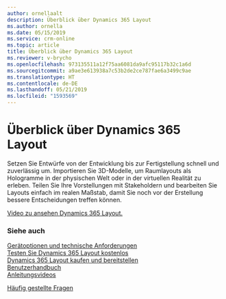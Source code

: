 ```yaml
---
author: ornellaalt
description: Überblick über Dynamics 365 Layout
ms.author: ornella
ms.date: 05/15/2019
ms.service: crm-online
ms.topic: article
title: Überblick über Dynamics 365 Layout
ms.reviewer: v-brycho
ms.openlocfilehash: 973135511a12f75aa6081da9afc95117b32c1a6d
ms.sourcegitcommit: a9ae3e613938a7c53b2de2ce787fae6a3499c9ae
ms.translationtype: HT
ms.contentlocale: de-DE
ms.lasthandoff: 05/21/2019
ms.locfileid: "1593569"
---
```

# <a name="overview-of-dynamics-365-layout"></a>Überblick über Dynamics 365 Layout

Setzen Sie Entwürfe von der Entwicklung bis zur Fertigstellung schnell und zuverlässig um. Importieren Sie 3D-Modelle, um Raumlayouts als Hologramme in der physischen Welt oder in der virtuellen Realität zu erleben. Teilen Sie Ihre Vorstellungen mit Stakeholdern und bearbeiten Sie Layouts einfach im realen Maßstab, damit Sie noch vor der Erstellung bessere Entscheidungen treffen können.

[Video zu ansehen Dynamics 365 Layout.](https://dynamics.microsoft.com/en-us/mixed-reality/layout/)


### <a name="see-also"></a>Siehe auch
[Gerätoptionen und technische Anforderungen](requirements.md)<br/>
[Testen Sie Dynamics 365 Layout kostenlos](try-layout-free.md)<br/>
[Dynamics 365 Layout kaufen und bereitstellen](buy-and-deploy-layout.md)<br>
[Benutzerhandbuch](user-guide.md)<br/>
[Anleitungsvideos](videos.md)<br/>

[Häufig gestellte Fragen](faq.md)<br/>
